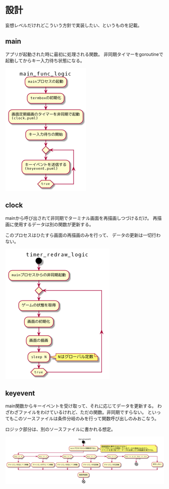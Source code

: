 # 設計

妄想レベルだけれどこういう方針で実装したい、というものを記載。

## main

アプリが起動された時に最初に処理される関数。
非同期タイマーをgoroutineで起動してからキー入力待ち状態になる。

![main](../out/doc/main/main_func_logic.png)

## clock

mainから呼び出されて非同期でターミナル画面を再描画しつづけるだけ。
再描画に使用するデータは別の関数が更新する。

このプロセスはひたすら画面の再描画のみを行って、
データの更新は一切行わない。

![clock](../out/doc/clock/timer_redraw_logic.png)

## keyevent

main関数からキーイベントを受け取って、それに応じてデータを更新する。
わざわざファイルをわけているけれど、ただの関数。非同期ですらない。
といってもこのソースファイルは条件分岐のみを行って関数呼び出しのみおこなう。

ロジック部分は、別のソースファイルに書かれる想定。

![keyevent](../out/doc/keyevent/keyevent.png)